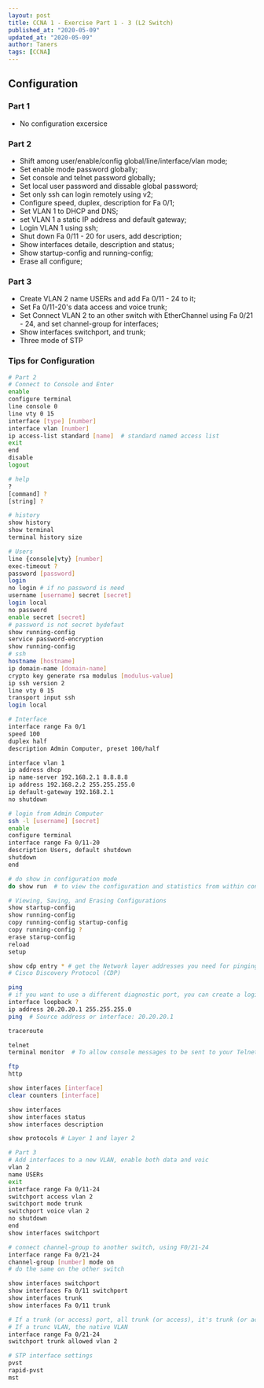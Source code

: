 ```yaml
---
layout: post
title: CCNA 1 - Exercise Part 1 - 3 (L2 Switch)
published_at: "2020-05-09"
updated_at: "2020-05-09"
author: Taners
tags: [CCNA]
---
```


## Configuration

### Part 1

- No configuration excersice

### Part 2

- Shift among user/enable/config global/line/interface/vlan mode;
- Set enable mode password globally;
- Set console and telnet password globally;
- Set local user password and dissable global password;
- Set only ssh can login remotely using v2;
- Configure speed, duplex, description for Fa 0/1;
- Set VLAN 1 to DHCP and DNS;
- set VLAN 1 a static IP address and default gateway;
- Login VLAN 1 using ssh;
- Shut down Fa 0/11 - 20 for users, add description;
- Show interfaces detaile, description and status;
- Show startup-config and running-config;
- Erase all configure;

### Part 3

- Create VLAN 2 name USERs and add Fa 0/11 - 24 to it;
- Set Fa 0/11-20's data access and voice trunk;
- Set Connect VLAN 2 to an other switch with EtherChannel using Fa 0/21 - 24, and set channel-group for interfaces;
- Show interfaces switchport, and trunk;
- Three mode of STP

### Tips for Configuration

```bash
# Part 2
# Connect to Console and Enter
enable
configure terminal
line console 0
line vty 0 15
interface [type] [number]
interface vlan [number]
ip access-list standard [name]  # standard named access list
exit
end
disable
logout

# help
?
[command] ?
[string] ?

# history
show history
show terminal
terminal history size

# Users
line {console|vty} [number]
exec-timeout ?
password [password]
login
no login # if no password is need
username [username] secret [secret]
login local
no password
enable secret [secret]
# password is not secret bydefaut
show running-config
service password-encryption
show running-config
# ssh
hostname [hostname]
ip domain-name [domain-name]
crypto key generate rsa modulus [modulus-value]
ip ssh version 2
line vty 0 15
transport input ssh
login local

# Interface
interface range Fa 0/1  
speed 100
duplex half
description Admin Computer, preset 100/half

interface vlan 1
ip address dhcp
ip name-server 192.168.2.1 8.8.8.8
ip address 192.168.2.2 255.255.255.0
ip default-gateway 192.168.2.1
no shutdown

# login from Admin Computer
ssh -l [username] [secret]
enable
configure terminal
interface range Fa 0/11-20
description Users, default shutdown
shutdown
end

# do show in configuration mode
do show run  # to view the configuration and statistics from within configuration mode

# Viewing, Saving, and Erasing Configurations
show startup-config
show running-config
copy running-config startup-config
copy running-config ?
erase starup-config
reload
setup

show cdp entry * # get the Network layer addresses you need for pinging
# Cisco Discovery Protocol (CDP)

ping
# if you want to use a different diagnostic port, you can create a logical interface called a loopback
interface loopback ?
ip address 20.20.20.1 255.255.255.0
ping  # Source address or interface: 20.20.20.1

traceroute

telnet
terminal monitor  # To allow console messages to be sent to your Telnet session

ftp
http

show interfaces [interface]
clear counters [interface]

show interfaces
show interfaces status
show interfaces description

show protocols # Layer 1 and layer 2

# Part 3
# Add interfaces to a new VLAN, enable both data and voic
vlan 2
name USERs
exit
interface range Fa 0/11-24
switchport access vlan 2
switchport mode trunk
switchport voice vlan 2
no shutdown
end
show interfaces switchport

# connect channel-group to another switch, using F0/21-24
interface range Fa 0/21-24
channel-group [number] mode on
# do the same on the other switch

show interfaces switchport
show interfaces Fa 0/11 switchport
show interfaces trunk
show interfaces Fa 0/11 trunk

# If a trunk (or access) port, all trunk (or access), it's trunk (or access) VLAN
# If a trunc VLAN, the native VLAN
interface range Fa 0/21-24
switchport trunk allowed vlan 2

# STP interface settings
pvst
rapid-pvst
mst
```
